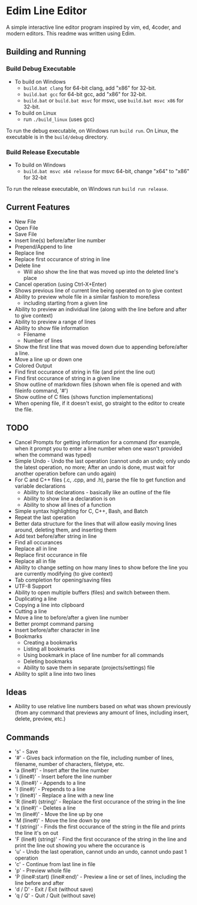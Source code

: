 # Edim Line Editor
A simple interactive line editor program inspired by vim, ed, 4coder, and modern editors.
This readme was written using Edim.

## Building and Running

### Build Debug Executable
* To build on Windows
  - `build.bat clang` for 64-bit clang, add "x86" for 32-bit.
  - `build.bat gcc` for 64-bit gcc, add "x86" for 32-bit.
  - `build.bat` or `build.bat msvc` for msvc, use `build.bat msvc x86` for 32-bit.
* To build on Linux
  - run `./build_linux` (uses gcc)

To run the debug executable, on Windows run `build run`. On Linux, the executable is in the `build/debug` directory.

### Build Release Executable
* To build on Windows
  - `build.bat msvc x64 release` for msvc 64-bit, change "x64" to "x86" for 32-bit

To run the release executable, on Windows run `build run release`.

## Current Features
* New File
* Open File
* Save File
* Insert line(s) before/after line number
* Prepend/Append to line
* Replace line
* Replace first occurance of string in line
* Delete line
  - Will also show the line that was moved up into the deleted line's place
* Cancel operation (using Ctrl-X+Enter)
* Shows previous line of current line being operated on to give context
* Ability to preview whole file in a similar fashion to more/less
  - including starting from a given line
* Ability to preview an individual line (along with the line before and after to give context)
* Ability to preview a range of lines
* Ability to show file information
  - Filename
  - Number of lines
* Show the first line that was moved down due to appending before/after a line.
* Move a line up or down one
* Colored Output
* Find first occurance of string in file (and print the line out)
* Find first occurance of string in a given line
* Show outline of markdown files (shown when file is opened and with fileinfo command, '#')
* Show outline of C files (shows function implementations)
* When opening file, if it doesn't exist, go straight to the editor to create the file.

## TODO
* Cancel Prompts for getting information for a command (for example, when it prompt you to enter a line number when one wasn't provided when the command was typed)
* Simple Undo - Undo the last operation (cannot undo an undo; only undo the latest operation, no more; After an undo is done, must wait for another operation before can undo again)
* For C and C++ files (.c, .cpp, and .h), parse the file to get function and variable declarations
  - Ability to list declarations - basically like an outline of the file
  - Ability to show line a declaration is on
  - Ability to show all lines of a function
* Simple syntax highlighting for C, C++, Bash, and Batch
* Repeat the last operation
* Better data structure for the lines that will allow easily moving lines around, deleting them, and inserting them
* Add text before/after string in line
* Find all occurances
* Replace all in line
* Replace first occurance in file
* Replace all in file
* Ability to change setting on how many lines to show before the line you are currently modifying (to give context)
* Tab completion for opening/saving files
* UTF-8 Support
* Ability to open multiple buffers (files) and switch between them.
* Duplicating a line
* Copying a line into clipboard
* Cutting a line
* Move a line to before/after a given line number
* Better prompt command parsing
* Insert before/after character in line
* Bookmarks
  - Creating a bookmarks
  - Listing all bookmarks
  - Using bookmark in place of line number for all commands
  - Deleting bookmarks
  - Ability to save them in separate (projects/settings) file
* Ability to split a line into two lines

## Ideas
* Ability to use relative line numbers based on what was shown previously (from any command that previews any amount of lines, including insert, delete, preview, etc.)

## Commands
* 's' - Save
* '#' - Gives back information on the file, including number of lines, filename, number of characters, filetype, etc. 
* 'a (line#)' - Insert after the line number
* 'i (line#)' - Insert before the line number
* 'A (line#)' - Appends to a line
* 'I (line#)' - Prepends to a line
* 'r (line#)' - Replace a line with a new line
* 'R (line#) (string)' - Replace the first occurance of the string in the line
* 'x (line#)' - Deletes a line
* 'm (line#)' - Move the line up by one
* 'M (line#)' - Move the line down by one
* 'f (string)' - Finds the first occurance of the string in the file and prints the line it's on out
* 'F (line#) (string)' - Find the first occurance of the string in the line and print the line out showing you where the occurance is
* 'u' - Undo the last operation, cannot undo an undo, cannot undo past 1 operation
* 'c' - Continue from last line in file
* 'p' - Preview whole file
* 'P (line#:start) (line#:end)' - Preview a line or set of lines, including the line before and after
* 'd / D' - Exit / Exit (without save)
* 'q / Q' - Quit / Quit (without save)
